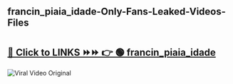 
 ## francin_piaia_idade-Only-Fans-Leaked-Videos-Files

# <h2><a href="https://mediaupload.pro?francin_piaia_idade">🔗 Click to LINKS ⏩⏩ 👉 🟢 francin_piaia_idade </a></h2>

<a href="https://mediaupload.pro?francin_piaia_idade" rel="nofollow" data-target="animated-image.originalLink"><img src="https://i.ibb.co.com/xMMVF88/686577567.gif" alt="Viral Video Original" style="max-width: 100%; display: inline-block;" data-target="animated-image.originalImage"></a>